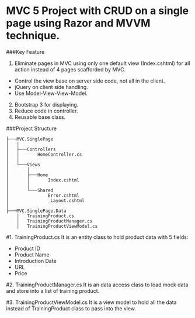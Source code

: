 ﻿# MVC 5 Project with CRUD on a single page using Razor and MVVM technique.

###Key Feature
1. Eliminate pages in MVC using only one default view (Index.cshtml) for all action instead of 4 pages scafforded by MVC.
- Control the view base on server side code, not all in the client.
- jQuery on client side handling.
- Use Model-View-View-Model.
2. Bootstrap 3 for displaying.
3. Reduce code in controller.
4. Reusable base class.

###Project Structure
```
├───MVC.SinglePage
│   │
│   ├───Controllers
│   │       HomeController.cs
│   │
│   └───Views
│       │
│       ├───Home
│       │       Index.cshtml
│       │
│       └───Shared
│               Error.cshtml
│               _Layout.cshtml
│
├───MVC.SinglePage.Data
    │   TrainingProduct.cs
    │   TrainingProductManager.cs
    │   TrainingProductViewModel.cs
```

#1. TrainingProduct.cs
It is an entity class to hold product data with 5 fields:
- Product ID
- Product Name
- Introduction Date
- URL
- Price

#2. TrainingProductManager.cs
It is an data access class to load mock data and store into a list of training product.

#3. TrainingProductViewModel.cs
It is a view model to hold all the data instead of TrainingProduct class to pass into the view.